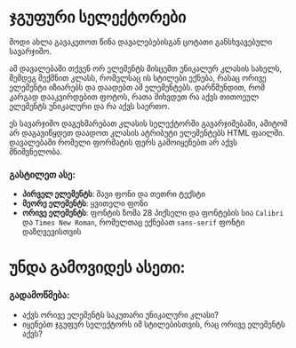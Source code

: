 # ჯგუფური სელექტორები

მოდი ახლა გავაკეთოთ წინა დავალებებისგან ცოტათი განსხვავებული სავარჯიშო.

ამ დავალებაში თქვენ ორ ელემენტს მისცემთ უნიკალურ კლასის სახელს, შემდეგ შექმნით კლასს, რომელსაც ის სტილები ექნება, რასაც ორივე ელემენტი იზიარებს და დაადებთ ამ ელემენტებს. დარწმუნდით, რომ კარგად დააკვირდებით ფოტოს, რათა მიხვდეთ რა აქვს თითოეულ ელემენტს უნიკალური და რა აქვს საერთო.

ეს სავარჯიშო დაგეხმარებათ კლასის სელექტორში გავარჯიშებაში, ამიტომ არ დაგავიწყდეთ დაადოთ კლასის ატრიბუტი ელემენტებს HTML ფაილში. დავალებაში რომელი ფორმატის ფერს გამოიყენებთ არ აქვს მნიშვნელობა.

### გასტილეთ ასე:

- **პირველ ელემენტს**: შავი ფონი და თეთრი ტექსტი
- **მეორე ელემენტს**: ყვითელი ფონი
- **ორივე ელემენტს**: ფონტის ზომა 28 პიქსელი და ფონტების სია `Calibri` და `Times New Roman`, რომელთაც ექნებათ `sans-serif` ფონტი დაზღვევისთვის

# უნდა გამოვიდეს ასეთი:



### გადამოწმება:

- აქვს ორივე ელემენტს საკუთარი უნიკალური კლასი?
- იყენებთ ჯგუფურ სელექტორს იმ სტილებისთვის, რაც ორივე ელემენტს აქვს?